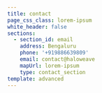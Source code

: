 ```yaml
---
title: contact
page_css_class: lorem-ipsum
white_header: false
sections:
  - section_id: email
    address: Bengaluru
    phone: '+919886639809'
    email: contact@haloweave
    mapUrl: lorem-ipsum
    type: contact_section
template: advanced
---
```

